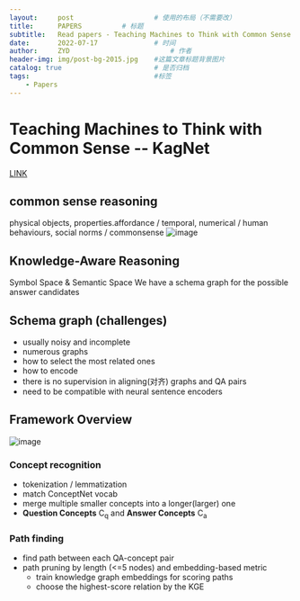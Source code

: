 ```yaml
---
layout:     post   				    # 使用的布局（不需要改）
title:      PAPERS 			# 标题 
subtitle:   Read papers - Teaching Machines to Think with Common Sense -- KagNet #副标题
date:       2022-07-17 				# 时间
author:     ZYD 						# 作者
header-img: img/post-bg-2015.jpg 	#这篇文章标题背景图片
catalog: true 						# 是否归档
tags:								#标签
    - Papers
---
```


# Teaching Machines to Think with Common Sense -- KagNet
[LINK](https://www.bilibili.com/video/BV1TQ4y1C7Xj?spm_id_from=444.41.0.0)
## common sense reasoning
physical objects, properties.affordance / temporal, numerical / human behaviours, social norms / commonsense
![image](https://user-images.githubusercontent.com/48316842/134642062-3f37464c-6f70-4859-b597-4dbf31209003.png)

## Knowledge-Aware Reasoning
Symbol Space & Semantic Space
We have a schema graph for the possible answer candidates

## Schema graph (challenges)
- usually noisy and incomplete
- numerous graphs
- how to select the most related ones
- how to encode
- there is no supervision in aligning(对齐) graphs and QA pairs
- need to be compatible with neural sentence encoders

## Framework Overview
![image](https://user-images.githubusercontent.com/48316842/134831225-081eeeab-b8e9-4885-8332-7175ecfc796e.png)
### Concept recognition
- tokenization / lemmatization
- match ConceptNet vocab
- merge multiple smaller concepts into a longer(larger) one
- **Question Concepts** C<sub>q</sub> and **Answer Concepts** C<sub>a</sub>

### Path finding
- find path between each QA-concept pair
- path pruning by length (<=5 nodes) and embedding-based metric
  - train knowledge graph embeddings for scoring paths
  - choose the highest-score relation by the KGE
